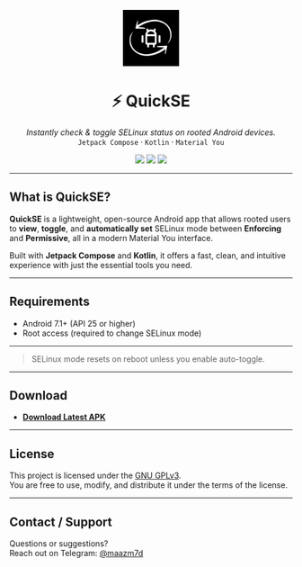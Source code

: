 <p align="center">
  <img src="fastlane/metadata/android/en-US/images/icon.png" alt="QuickSE Icon" width="100"/>
</p>

<h1 align="center">⚡ QuickSE</h1>

<p align="center">
  <i>Instantly check & toggle SELinux status on rooted Android devices.</i><br>
  <code>Jetpack Compose</code> · <code>Kotlin</code> · <code>Material You</code>
</p>

<p align="center">
  <img src="https://img.shields.io/github/stars/maazm7d/QuickSE?style=for-the-badge"/>
  <img src="https://img.shields.io/github/forks/maazm7d/QuickSE?style=for-the-badge"/>
  <img src="https://img.shields.io/github/license/maazm7d/QuickSE?style=for-the-badge"/>
</p>

---

## What is QuickSE?

**QuickSE** is a lightweight, open-source Android app that allows rooted users to **view**, **toggle**, and **automatically set** SELinux mode between **Enforcing** and **Permissive**, all in a modern Material You interface.  

Built with **Jetpack Compose** and **Kotlin**, it offers a fast, clean, and intuitive experience with just the essential tools you need.

---

## Requirements

- Android 7.1+ (API 25 or higher)
- Root access (required to change SELinux mode)

---

> SELinux mode resets on reboot unless you enable auto-toggle.

---

## Download

- [**Download Latest APK**](https://github.com/maazm7d/QuickSE/releases)

---

## License

This project is licensed under the [GNU GPLv3](LICENSE).  
You are free to use, modify, and distribute it under the terms of the license.

---

## Contact / Support

Questions or suggestions?  
Reach out on Telegram: [@maazm7d](https://t.me/maazm7d)

